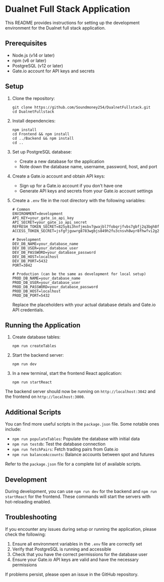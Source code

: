 # Dualnet Full Stack Application

This README provides instructions for setting up the development environment for the Dualnet full stack application.

## Prerequisites

- Node.js (v14 or later)
- npm (v6 or later)
- PostgreSQL (v12 or later)
- Gate.io account for API keys and secrets

## Setup

1. Clone the repository:
   ```
   git clone https://github.com/Soundmoney254/DualnetFullstack.git
   cd DualnetFullstack
   ```

2. Install dependencies:
   ```
   npm install
   cd Frontend && npm install
   cd ../Backend && npm install
   cd ..
   ```

3. Set up PostgreSQL database:
   - Create a new database for the application
   - Note down the database name, username, password, host, and port

4. Create a Gate.io account and obtain API keys:
   - Sign up for a Gate.io account if you don't have one
   - Generate API keys and secrets from your Gate.io account settings

5. Create a `.env` file in the root directory with the following variables:
   ```
   # Common
   ENVIRONMENT=development
   API_KEY=your_gate_io_api_key
   API_SECRET=your_gate_io_api_secret
   REFRESH_TOKEN_SECRET=825y8i3hnfjmsbv7gwajbl7fobqrjfvbs7gbfj2q3bgh8f42
   ACCESS_TOKEN_SECRET=jsfgfjguwrg8783wgbjs849h2fu3cnsvh8wyr8fhwfvi2g225

   # Development
   DEV_DB_NAME=your_database_name
   DEV_DB_USER=your_database_user
   DEV_DB_PASSWORD=your_database_password
   DEV_DB_HOST=localhost
   DEV_DB_PORT=5432
   PORT=3042

   # Production (can be the same as development for local setup)
   PROD_DB_NAME=your_database_name
   PROD_DB_USER=your_database_user
   PROD_DB_PASSWORD=your_database_password
   PROD_DB_HOST=localhost
   PROD_DB_PORT=5432
   ```
   Replace the placeholders with your actual database details and Gate.io API credentials.

## Running the Application

1. Create database tables:
   ```
   npm run createTables
   ```

2. Start the backend server:
   ```
   npm run dev
   ```

3. In a new terminal, start the frontend React application:
   ```
   npm run startReact
   ```

The backend server should now be running on `http://localhost:3042` and the frontend on `http://localhost:3000`.

## Additional Scripts

You can find more useful scripts in the `package.json` file. Some notable ones include:

- `npm run populateTables`: Populate the database with initial data
- `npm run testdb`: Test the database connection
- `npm run fetchPairs`: Fetch trading pairs from Gate.io
- `npm run balanceAccounts`: Balance accounts between spot and futures

Refer to the `package.json` file for a complete list of available scripts.

## Development

During development, you can use `npm run dev` for the backend and `npm run startReact` for the frontend. These commands will start the servers with hot-reloading enabled.

## Troubleshooting

If you encounter any issues during setup or running the application, please check the following:

1. Ensure all environment variables in the `.env` file are correctly set
2. Verify that PostgreSQL is running and accessible
3. Check that you have the correct permissions for the database user
4. Ensure your Gate.io API keys are valid and have the necessary permissions

If problems persist, please open an issue in the GitHub repository.